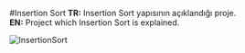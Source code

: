 #Insertion Sort
<b>TR:</b> Insertion Sort yapısının açıklandığı proje.<br>
<b>EN:</b> Project which Insertion Sort is explained.<br>

![InsertionSort](https://user-images.githubusercontent.com/109991448/200264922-18ff9c45-978d-476d-8143-8b389e8f7ece.png)

